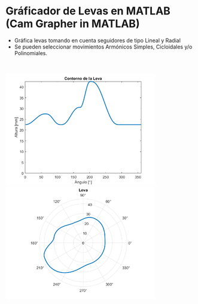 # Gráficador de Levas en MATLAB (Cam Grapher in MATLAB)

* Gráfica levas tomando en cuenta seguidores de tipo Lineal y Radial
* Se pueden seleccionar movimientos Armónicos Simples, Cicloidales y/o Polinomiales.

</br>

<img src="https://github.com/JDiaz32/Graficador-de-Levas-en-MATLAB/blob/main/images/ejemplo%20contorno%20leva.png?raw=true" width="400"><img src="https://github.com/JDiaz32/Graficador-de-Levas-en-MATLAB/blob/main/images/ejemplo%20leva.png?raw=true" width="400">
